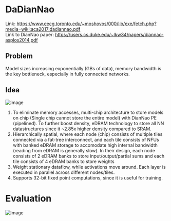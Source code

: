 # DaDianNao

Link: https://www.eecg.toronto.edu/~moshovos/000/lib/exe/fetch.php?media=wiki:aca2017:dadiannao.pdf  
Link to DianNao paper: https://users.cs.duke.edu/~lkw34/papers/diannao-asplos2014.pdf  
## Problem
Model sizes increasing exponentially (GBs of data), memory bandwidth is the key bottleneck, especially in fully connected networks.

## Idea
![image](https://github.com/tanvisharma/papers/assets/10654294/72b6b925-bfaa-4638-834e-d8232581d3e9)
1. To eliminate memory accesses, multi-chip architecture to store models on chip (Single chip cannot store the entire model) with DianNao PE (pipelined). To further boost density, eDRAM technology to store all NN datastructures since it ~2.85x higher density compared to SRAM.
2. Hierarchically spatial, where each node (chip) consists of multiple tiles connected via a fat-tree interconnect, and each tile consists of NFUs with banked eDRAM storage to accomodate high internal bandwidth (reading from eDRAM is generally slow). In their design, each node consists of 2 eDRAM banks to store input/output/partial sums and each tile consists of 4 eDRAM banks to store weights
3. Weight stationary dataflow, while activations move around. Each layer is executed in parallel across different nodes/tiles.
4. Supports 32-bit fixed point computations, since it is useful for training.
# Evaluation

![image](https://github.com/tanvisharma/papers/assets/10654294/6c2c3270-2aa7-429c-9c35-8ac353de3d28)


